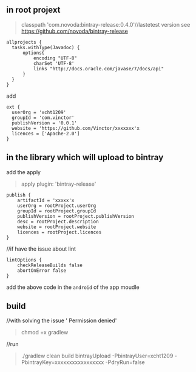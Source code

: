 ## in root projext

>classpath 'com.novoda:bintray-release:0.4.0'//lastetest version see https://github.com/novoda/bintray-release

    allprojects {
      tasks.withType(Javadoc) {
          options{
              encoding "UTF-8"
              charSet 'UTF-8'
              links "http://docs.oracle.com/javase/7/docs/api"
          }
      }
    }
add 

    ext {
      userOrg = 'xcht1209'
      groupId = 'com.vinctor'
      publishVersion = '0.0.1'
      website = 'https://github.com/Vinctor/xxxxxxx'x
      licences = ['Apache-2.0']
    }



## in the library which will upload to bintray

add the apply
>apply plugin: 'bintray-release'

    publish {
        artifactId = 'xxxxx'x
        userOrg = rootProject.userOrg
        groupId = rootProject.groupId
        publishVersion = rootProject.publishVersion
        desc = rootProject.description
        website = rootProject.website
        licences = rootProject.licences
    }

//if have the issue about lint

    lintOptions {
        checkReleaseBuilds false
        abortOnError false
    }
add the above code in the ```android``` of the app moudle 

## build
//with solving the issue ' Permission denied'
>chmod +x gradlew

//run
>./gradlew clean build bintrayUpload -PbintrayUser=xcht1209 -PbintrayKey=xxxxxxxxxxxxxxxxx -PdryRun=false
